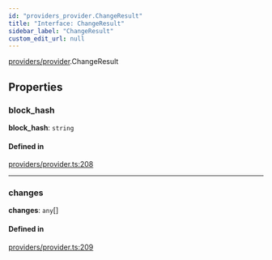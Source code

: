 ```yaml
---
id: "providers_provider.ChangeResult"
title: "Interface: ChangeResult"
sidebar_label: "ChangeResult"
custom_edit_url: null
---
```


[providers/provider](../modules/providers_provider.md).ChangeResult

## Properties

### block\_hash

 **block\_hash**: `string`

#### Defined in

[providers/provider.ts:208](https://github.com/near/near-api-js/blob/ecc6fa8f/packages/near-api-js/src/providers/provider.ts#L208)

___

### changes

 **changes**: `any`[]

#### Defined in

[providers/provider.ts:209](https://github.com/near/near-api-js/blob/ecc6fa8f/packages/near-api-js/src/providers/provider.ts#L209)

